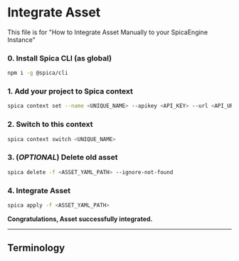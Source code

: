 # Integrate Asset

This file is for "How to Integrate Asset Manually to your SpicaEngine Instance"

### **0.** Install Spica CLI (as global)

```bash
npm i -g @spica/cli
```

### **1.** Add your project to Spica context

```bash
spica context set --name <UNIQUE_NAME> --apikey <API_KEY> --url <API_URL>
```

### **2.** Switch to this context

```bash
spica context switch <UNIQUE_NAME>
```

### **3.** (_OPTIONAL_) Delete old asset

```bash
spica delete -f <ASSET_YAML_PATH> --ignore-not-found
```

### **4.** Integrate Asset

```bash
spica apply -f <ASSET_YAML_PATH>
```

**Congratulations, Asset successfully integrated.**

---

## Terminology
